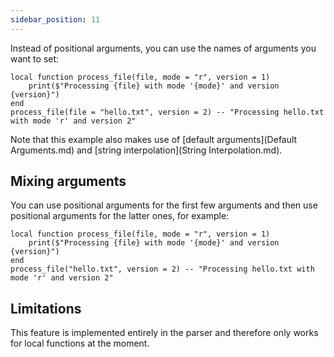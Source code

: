 ```yaml
---
sidebar_position: 11
---
```

Instead of positional arguments, you can use the names of arguments you want to set:

```pluto
local function process_file(file, mode = "r", version = 1)
	print($"Processing {file} with mode '{mode}' and version {version}")
end
process_file(file = "hello.txt", version = 2) -- "Processing hello.txt with mode 'r' and version 2"
```

Note that this example also makes use of [default arguments](Default Arguments.md) and [string interpolation](String Interpolation.md).

## Mixing arguments

You can use positional arguments for the first few arguments and then use positional arguments for the latter ones, for example:

```pluto
local function process_file(file, mode = "r", version = 1)
	print($"Processing {file} with mode '{mode}' and version {version}")
end
process_file("hello.txt", version = 2) -- "Processing hello.txt with mode 'r' and version 2"
```

## Limitations

This feature is implemented entirely in the parser and therefore only works for local functions at the moment.

